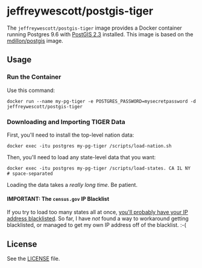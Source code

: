 # jeffreywescott/postgis-tiger

The `jeffreywescott/postgis-tiger` image provides a Docker container running Postgres 9.6 with [PostGIS 2.3](http://postgis.net/) installed. This image is based on the [mdillon/postgis](https://hub.docker.com/r/mdillon/postgis/) image.

## Usage

### Run the Container

Use this command:

    docker run --name my-pg-tiger -e POSTGRES_PASSWORD=mysecretpassword -d jeffreywescott/postgis-tiger

### Downloading and Importing TIGER Data

First, you'll need to install the top-level nation data:

    docker exec -itu postgres my-pg-tiger /scripts/load-nation.sh

Then, you'll need to load any state-level data that you want:

    docker exec -itu postgres my-pg-tiger /scripts/load-states. CA IL NY   # space-separated

Loading the data takes a _really long time_. Be patient.

#### IMPORTANT: The `census.gov` IP Blacklist

If you try to load too many states all at once, [you'll probably have your IP address blacklisted](https://opendata.stackexchange.com/questions/10513/how-to-work-around-or-resolve-a-census-gov-ip-blacklist). So far, I have _not_ found a way to workaround getting blacklisted, or managed to get my own IP address off of the blacklist. :-(

## License

See the [LICENSE](./LICENSE) file.

